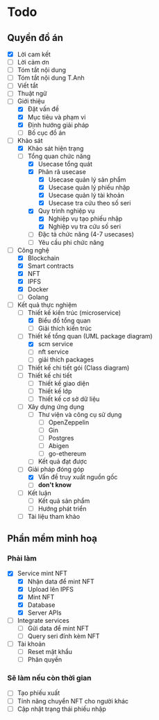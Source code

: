 # Todo 

## Quyền đồ án

- [x] Lời cam kết
- [ ] Lời cảm ơn
- [ ] Tóm tắt nội dung
- [ ] Tóm tắt nội dung T.Anh
- [ ] Viết tắt
- [ ] Thuật ngữ
- [ ] Giới thiệu
  - [x] Đặt vấn đề  
  - [x] Mục tiêu và phạm vi
  - [x] Định hướng giải pháp
  - [ ] Bố cục đồ án
- [ ] Khảo sát
  - [x] Khảo sát hiện trạng
  - [ ] Tổng quan chức năng
    - [x] Usecase tổng quát
    - [x] Phân rã usecase
      - [x] Usecase quản lý sản phẩm
      - [x] Usecase quản lý phiếu nhập
      - [x] Usecase quản lý tài khoản
      - [x] Usecase tra cứu theo số seri
    - [x] Quy trình nghiệp vụ
      - [x] Nghiệp vụ tạo phiếu nhập
      - [x] Nghiệp vụ tra cứu số seri
    - [ ] Đặc tả chức năng (4-7 usecases)
    - [ ] Yêu cầu phi chức năng   
- [ ] Công nghệ
  - [x] Blockchain
  - [x] Smart contracts
  - [x] NFT
  - [x] IPFS
  - [x] Docker 
  - [ ] Golang
- [ ] Kết quả thực nghiệm
  - [ ] Thiết kế kiến trúc (microservice)
    - [x] Biểu đồ tổng quan
    - [ ] Giải thích kiến trúc 
  - [ ] Thiết kế tổng quan (UML package diagram)
    - [x] scm service
    - [ ] nft service
    - [ ] giải thích packages
  - [ ] Thiết kế chi tiết gói (Class diagram)  
  - [ ] Thiết kế chi tiết
    - [ ] Thiết kế giao diện
    - [ ] Thiết kế lớp
    - [ ] Thiết kế cơ sở dữ liệu
  - [ ] Xây dựng ứng dụng
    - [ ] Thư viện và công cụ sử dụng
      - [ ] OpenZeppelin
      - [ ] Gin
      - [ ] Postgres
      - [ ] Abigen
      - [ ] go-ethereum
    - [ ] Kết quả đạt được
  - [ ] Giải pháp đóng góp
    - [x] Vấn đề truy xuất nguồn gốc
    - [ ] **don't know**
  - [ ] Kết luận  
    - [ ] Kết quả sản phẩm
    - [ ] Hướng phát triển  
  - [ ] Tài liệu tham khảo

## Phần mềm minh hoạ

### Phải làm

- [x] Service mint NFT
  - [x] Nhận data để mint NFT
  - [x] Upload lên IPFS
  - [x] Mint NFT
  - [x] Database
  - [x] Server APIs
- [ ] Integrate services
  - [ ] Gửi data để mint NFT
  - [ ] Query seri đính kèm NFT
- [ ] Tài khoản
  - [ ] Reset mật khẩu
  - [ ] Phân quyền

### Sẽ làm nếu còn thời gian

- [ ] Tạo phiếu xuất
- [ ] Tính năng chuyển NFT cho người khác
- [ ] Cập nhật trạng thái phiếu nhập
